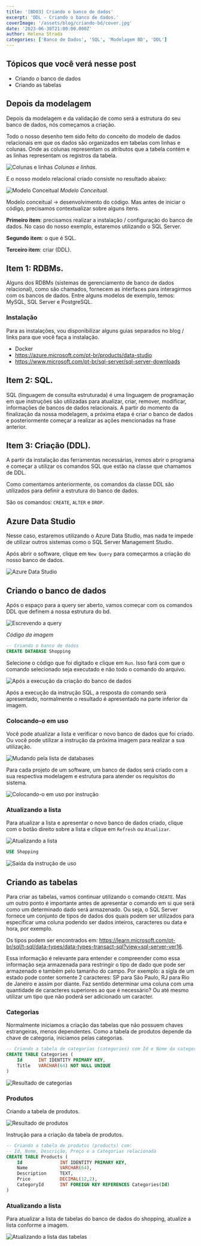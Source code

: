 ```yaml
---
title: '[BD03] Criando o banco de dados'
excerpt: 'DDL - Criando o banco de dados.'
coverImage: '/assets/blog/criando-bd/cover.jpg'
date: '2023-06-30T21:00:00.000Z'
author: Helena Strada
categories: ['Banco de Dados', 'SQL', 'Modelagem BD', 'DDL']
---
```


## Tópicos que você verá nesse post

- Criando o banco de dados
- Criando as tabelas

## Depois da modelagem

Depois da modelagem e da validação de como será a estrutura do seu banco de dados, nós começamos a criação.

Todo o nosso desenho tem sido feito do conceito do modelo de dados relacionais em que os dados são organizados em tabelas com linhas e colunas. Onde as colunas representam os atributos que a tabela contém e as linhas representam os registros da tabela.

![Colunas e linhas](/assets/blog/criando-bd/tabelas-categorias-produtos.png)
*Colunas e linhas.*

E o nosso modelo relacional criado consiste no resultado abaixo:

![Modelo Conceitual](/assets/blog/criando-bd/categorias-produtos-cores.png)
*Modelo Conceitual.*

Modelo conceitual -> desenvolvimento do código. Mas antes de iniciar o código, precisamos contextualizar sobre alguns itens.

**Primeiro item**: precisamos realizar a instalação / configuração do banco de dados. No caso do nosso exemplo, estaremos utilizando o SQL Server.

**Segundo item**: o que é SQL.

**Terceiro item**: criar (DDL).

## Item 1: RDBMs.

Alguns dos RDBMs (sistemas de gerenciamento de banco de dados relacional), como são chamados, fornecem as interfaces para interagirmos com os bancos de dados. Entre alguns modelos de exemplo, temos: MySQL, SQL Server e PostgreSQL.

### Instalação

Para as instalações, vou disponibilizar alguns guias separados no blog / links para que você faça a instalação.

- Docker
- https://azure.microsoft.com/pt-br/products/data-studio
- https://www.microsoft.com/pt-br/sql-server/sql-server-downloads

## Item 2: SQL.

SQL (linguagem de consulta estruturada) é uma linguagem de programação em que instruções são utilizadas para atualizar, criar, remover, modificar, informações de bancos de dados relacionais. A partir do momento da finalização da nossa modelagem, a próxima etapa é criar o banco de dados e posteriormente começar a realizar as ações mencionadas na frase anterior.

## Item 3: Criação (DDL).

A partir da instalação das ferramentas necessárias, iremos abrir o programa e começar a utilizar os comandos SQL que estão na classe que chamamos de DDL.

Como comentamos anteriormente, os comandos da classe DDL são utilizados para definir a estrutura do banco de dados.

São os comandos: `CREATE`, `ALTER` e `DROP`.

## Azure Data Studio

Nesse caso, estaremos utilizando o Azure Data Studio, mas nada te impede de utilizar outros sistemas como o SQL Server Management Studio.

Após abrir o software, clique em `New Query` para começarmos a criação do nosso banco de dados.

![Azure Data Studio](/assets/blog/criando-bd/bd/azure-data-studio.png)

## Criando o banco de dados

Após o espaço para a query ser aberto, vamos começar com os comandos DDL que definem a nossa estrutura do bd.

![Escrevendo a query](/assets/blog/criando-bd/bd/create-db.png)

*Código da imagem*

```sql
-- Criando o banco de dados
CREATE DATABASE Shopping
```

Selecione o código que foi digitado e clique em `Run`. Isso fará com que o comando selecionado seja executado e não todo o comando do arquivo.

![Após a execução da criação do banco de dados](/assets/blog/criando-bd/bd/create-db-out.png)

Após a execução da instrução SQL, a resposta do comando será apresentado, normalmente o resultado é apresentado na parte inferior da imagem.

### Colocando-o em uso

Você pode atualizar a lista e verificar o novo banco de dados que foi criado. Ou você pode utilizar a instrução da próxima imagem para realizar a sua utilização.

![Mudando pela lista de databases](/assets/blog/criando-bd/bd/use.png)

Para cada projeto de um software, um banco de dados será criado com a sua respectiva modelagem e estrutura para atender os requisitos do sistema.

![Colocando-o em uso por instrução](/assets/blog/criando-bd/bd/use-shopping.png)

### Atualizando a lista

Para atualizar a lista e apresentar o novo banco de dados criado, clique com o botão direito sobre a lista e clique em `Refresh` ou `Atualizar`.

![Atualizando a lista](/assets/blog/criando-bd/bd/refresh.png)

```sql
USE Shopping
```

![Saída da instrução de uso](/assets/blog/criando-bd/bd/refresh-out.png)

## Criando as tabelas

Para criar as tabelas, vamos continuar utilizando o comando `CREATE`. Mas um outro ponto é importante antes de apresentar o comando em si que será como um determinado dado será armazenado. Ou seja, o SQL Server fornece um conjunto de tipos de dados dos quais podem ser utilizados para especificar uma coluna podendo ser dados inteiros, caracteres ou data e hora, por exemplo.

Os tipos podem ser encontrados em: https://learn.microsoft.com/pt-br/sql/t-sql/data-types/data-types-transact-sql?view=sql-server-ver16.

Essa informação é relevante para entender e compreender como essa informação seja armazenada para restringir o tipo de dado que pode ser armazenado e também pelo tamanho do campo. Por exemplo: a sigla de um estado pode conter somente 2 caracteres: SP para São Paulo, RJ para Rio de Janeiro e assim por diante. Faz sentido determinar uma coluna com uma quantidade de caracteres superiores ao que é necessário? Ou até mesmo utilizar um tipo que não poderá ser adicionado um caracter.

### Categorias

Normalmente iniciamos a criação das tabelas que não possuem chaves estrangeiras, menos dependentes. Como a tabela de produtos depende da chave de categoria, iniciamos pelas categorias.

```sql
-- Criando a tabela de categorias (categories) com Id e Nome da categoria
CREATE TABLE Categories (
    Id      INT IDENTITY PRIMARY KEY,
    Title   VARCHAR(64) NOT NULL UNIQUE
)
```

![Resultado de categorias](/assets/blog/criando-bd/data/categories.png)

### Produtos

Criando a tabela de produtos.

![Resultado de produtos](/assets/blog/criando-bd/data/products.png)

Instrução para a criação da tabela de produtos.

```sql
-- Criando a tabela de produtos (products) com: 
-- Id, Nome, Descrição, Preço e a Categorias relacionada
CREATE TABLE Products ( 
    Id              INT IDENTITY PRIMARY KEY,
    Name            VARCHAR(64),
    Description     TEXT, 
    Price           DECIMAL(12,2),
    CategoryId      INT FOREIGN KEY REFERENCES Categories(Id)
)
```

### Atualizando a lista

Para atualizar a lista de tabelas do banco de dados do shopping, atualize a lista conforme a imagem.

![Atualizando a lista das tabelas](/assets/blog/criando-bd/data/refresh.png)
